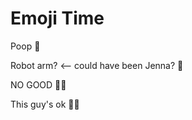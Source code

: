 # Emoji Time

Poop :hankey:

Robot arm? <-- could have been Jenna? :mechanical_arm:

NO GOOD :no_good_man:

This guy's ok :ok_man:
